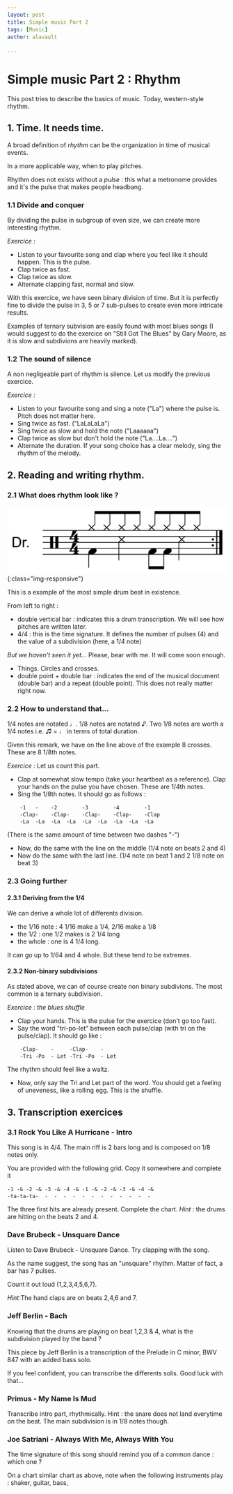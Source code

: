 ```yaml
---
layout: post
title: Simple music Part 2
tags: [Music]
author: alavault

---
```


# Simple music Part 2 : Rhythm

This post tries to describe the basics of music. Today, western-style rhythm.

## 1. Time. It needs time.

A broad definition of *rhythm* can be the organization in time of musical events.

In a more applicable way, when to play pitches.

Rhythm does not exists without a *pulse* : this what a metronome provides and it's the pulse that makes people headbang.

### 1.1 Divide and conquer

By dividing the pulse in subgroup of even size, we can create more interesting rhythm.

*Exercice :* 
- Listen to your favourite song and clap where you feel like it should happen. This is the pulse.
- Clap twice as fast. 
- Clap twice as slow. 
- Alternate clapping fast, normal and slow.

With this exercice, we have seen binary division of time. But it is perfectly fine to divide the pulse in 3, 5 or 7 sub-pulses to create even more intricate results.

Examples of ternary subvision are easily found with most blues songs (I would suggest to do the exercice on "Still Got The Blues" by Gary Moore, as it is slow and subdivions are heavily marked).

### 1.2 The sound of silence

A non negligeable part of rhythm is silence. Let us modify the previous exercice.

*Exercice :* 
- Listen to your favourite song and sing a note ("La") where the pulse is. Pitch does not matter here.
- Sing twice as fast. ("LaLaLaLa")
- Sing twice as slow and hold the note ("Laaaaaa")
- Clap twice as slow but don't hold the note ("La....La....")
- Alternate the duration. If your song choice has a clear melody, sing the rhythm of the melody.

## 2. Reading and writing rhythm.

### 2.1 What does rhythm look like ?

![drum-pattern](/assets/img/posts/Characteristic_rock_drum_pattern_rimshot.png){:class="img-responsive"}

This is a example of the most simple drum beat in existence.

From left to right :
* double vertical bar : indicates this a drum transcription. We will see how pitches are written later.
* 4/4 : this is the time signature. It defines the number of pulses (4) and the value of a subdivision (here, a 1/4 note)

*But we haven't seen it yet...*
Please, bear with me. It will come soon enough.

* Things. Circles and crosses.
* double point + double bar : indicates the end of the musical document (double bar) and a repeat (double point). This does not really matter right now.

### 2.2 How to understand that...

1/4 notes are notated ♩. 1/8 notes are notated ♪. Two 1/8 notes are worth a 1/4 notes i.e. ♫ = ♩ in terms of total duration.

Given this remark, we have on the line above of the example 8 crosses. These are 8 1/8th notes.

*Exercice :* Let us count this part.
* Clap at somewhat slow tempo (take your heartbeat as a reference). Clap your hands on the pulse you have chosen.
These are 1/4th notes.
* Sing the 1/8th notes. It should go as follows :

```
    -1   -    -2        -3        -4        -1
    -Clap-    -Clap-    -Clap-    -Clap-    -Clap
    -La  -La  -La  -La  -La  -La  -La  -La  -La
```

(There is the same amount of time between two dashes "-")

* Now, do the same with the line on the middle (1/4 note on beats 2 and 4)
* Now do the same with the last line. (1/4 note on beat 1 and 2 1/8 note on beat 3)

### 2.3 Going further 

#### 2.3.1 Deriving from the 1/4
We can derive a whole lot of differents division. 
* the 1/16 note : 4 1/16 make a 1/4, 2/16 make a 1/8
* the 1/2 : one 1/2 makes is 2 1/4 long
* the whole :  one is 4 1/4 long.

It can go up to 1/64 and 4 whole. But these tend to be extremes.

#### 2.3.2 Non-binary subdivisions

As stated above, we can of course create non binary subdivions. The most common is a ternary subdivision.

*Exercice : the blues shuffle*
* Clap your hands. This is the pulse for the exercice (don't go too fast).
* Say the word "tri-po-let" between each pulse/clap (with tri on the pulse/clap).
It should go like :
```
    -Clap-    -     -Clap-    -
    -Tri -Po  - Let -Tri -Po  - Let 
```
The rhythm should feel like a waltz.
* Now, only say the Tri and Let part of the word. You should get a feeling of uneveness, like a rolling egg. This is the shuffle.

## 3. Transcription exercices

### 3.1 Rock You Like A Hurricane - Intro
This song is in 4/4. The main riff is 2 bars long and is composed on 1/8 notes only.

You are provided with the following grid. Copy it somewhere and complete it
```
-1 -& -2 -& -3 -& -4 -& -1 -& -2 -& -3 -& -4 -& 
-ta-ta-ta-  -  -  -  -  -  -  -  -  -  -  -  -  
```

The three first hits are already present. Complete the chart.
*Hint* : the drums are hitting on the beats 2 and 4.

### Dave Brubeck - Unsquare Dance

Listen to Dave Brubeck - Unsquare Dance. Try clapping with the song.

As the name suggest, the song has an "unsquare" rhythm. Matter of fact, a bar has 7 pulses.

Count it out loud (1,2,3,4,5,6,7). 

*Hint*:The hand claps are on beats 2,4,6 and 7.


### Jeff Berlin - Bach

Knowing that the drums are playing on beat 1,2,3 & 4, what is the subdivision played by the band ?

This piece by Jeff Berlin is a transcription of the Prelude in C minor, BWV 847 with an added bass solo.

If you feel confident, you can transcribe the differents solis. Good luck with that...

### Primus - My Name Is Mud

Transcribe intro part, rhythmically. 
Hint : the snare does not land everytime on the beat. The main subdivision is in 1/8 notes though.

### Joe Satriani - Always With Me, Always With You

The time signature of this song should remind you of a common dance : which one ?

On a chart similar chart as above, note when the following instruments play : shaker, guitar, bass, 
